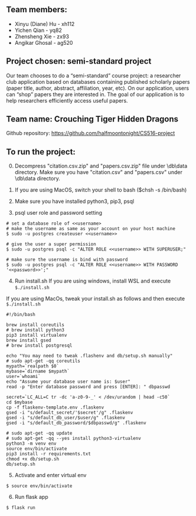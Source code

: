 ## Team members:
- Xinyu (Diane) Hu - xh112
- Yichen Qian - yq82
- Zhensheng Xie - zx93
- Angikar Ghosal - ag520


## Project chosen:  semi-standard project
Our team chooses to do a “semi-standard” course project: a researcher club application based on databases containing published scholarly papers (paper title, author, abstract, affiliation, year, etc). On our application, users can “shop” papers they are interested in. The goal of our application is to help researchers efficiently access useful papers.


## Team name: Crouching Tiger Hidden Dragons


Github repository: https://github.com/halfmoontonight/CS516-project


## To run the project:
0. Decompress "citation.csv.zip" and "papers.csv.zip" file under \db\data directory. Make sure you have "citation.csv" and "papers.csv" under \db\data directory.

1. If you are using MacOS, switch your shell to bash ($chsh -s /bin/bash)

2. Make sure you have installed python3, pip3, psql

3. psql user role and password setting
```
# set a database role of <<username>
# make the username as same as your account on your host machine
$ sudo -u postgres createuser <<username>>

# give the user a super permission
$ sudo -u postgres psql -c "ALTER ROLE <<username>> WITH SUPERUSER;"

# make sure the username is bind with password
$ sudo -u postgres psql -c "ALTER ROLE <<username>> WITH PASSWORD '<<password>>';"
```

4. Run install.sh
If you are using windows, install WSL and execute `$./install.sh`

If you are using MacOs, tweak your install.sh as follows and then execute `$./install.sh`
```
#!/bin/bash
 
brew install coreutils
# brew install python3
pip3 install virtualenv
brew install gsed
# brew install postgresql
 
echo "You may need to tweak .flashenv and db/setup.sh manually"
# sudo apt-get -qq coreutils
mypath=`realpath $0`
mybase=`dirname $mypath`
user=`whoami`
echo "Assume your database user name is: $user"
read -p "Enter database password and press [ENTER]: " dbpasswd
 
secret=`LC_ALL=C tr -dc 'a-z0-9-_' < /dev/urandom | head -c50`
cd $mybase
cp -f flaskenv-template.env .flaskenv
gsed -i "s/default_secret/'$secret'/g" .flaskenv
gsed -i "s/default_db_user/$user/g" .flaskenv
gsed -i "s/default_db_password/$dbpasswd/g" .flaskenv
 
# sudo apt-get -qq update
# sudo apt-get -qq --yes install python3-virtualenv
python3 -m venv env
source env/bin/activate
pip3 install -r requirements.txt
chmod +x db/setup.sh
db/setup.sh
```
5. Activate and enter virtual env
```
$ source env/bin/activate
```

6. Run flask app
```
$ flask run
```
